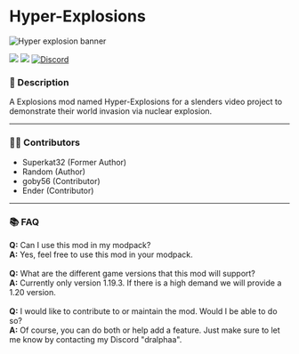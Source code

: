 # Hyper-Explosions

![Hyper explosion banner](https://github.com/Project-Alphaa/Hyper-Explosions/assets/115327854/27523430-87a9-4269-82af-4ce529efd322)

![](https://img.shields.io/badge/Mod_Loader-Fabric-green?style=for-the-badge)
[![](https://img.shields.io/badge/Curseforge-page-orange?style=for-the-badge&logo=curseforge)](https://curseforge.com/minecraft/mc-mods/Hyper-explosions)
[![Discord](https://img.shields.io/badge/Discord-Invite-blue?style=for-the-badge&logo=discord)](https://discord.gg/the-alpha-server-852655613669277777)

### **📘 Description**
A Explosions mod named Hyper-Explosions for a slenders video project to demonstrate their world invasion via nuclear explosion.

---
### **🙎‍♂️ Contributors**
- Superkat32 (Former Author)
- Random (Author)
- goby56 (Contributor)
- Ender (Contributor)

---

### **📚 FAQ**
**Q:** Can I use this mod in my modpack?
<br>
**A:** Yes, feel free to use this mod in your modpack.
<br><br>
**Q:** What are the different game versions that this mod will support?
<br>
**A:** Currently only version 1.19.3. If there is a high demand we will provide a 1.20 version.
<br><br>
**Q:** I would like to contribute to or maintain the mod. Would I be able to do so?
<br>
**A:** Of course, you can do both or help add a feature. Just make sure to let me know by contacting my Discord "dralphaa".
